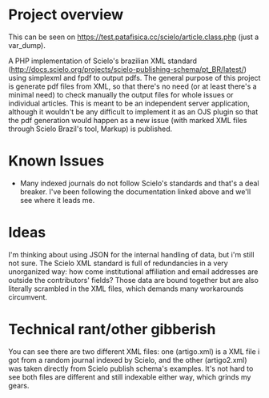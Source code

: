 # Project overview
This can be seen on https://test.patafisica.cc/scielo/article.class.php (just a var_dump).

A PHP implementation of Scielo's brazilian XML standard (http://docs.scielo.org/projects/scielo-publishing-schema/pt_BR/latest/) using simplexml and fpdf to output pdfs. The general purpose of this project is generate pdf files from XML, so that there's no need (or at least there's a minimal need) to check manually the output files for whole issues or individual articles. This is meant to be an independent server application, although it wouldn't be any difficult to implement it as an OJS plugin so that the pdf generation would happen as a new issue (with marked XML files through Scielo Brazil's tool, Markup) is published.

# Known Issues
* Many indexed journals do not follow Scielo's standards and that's a deal breaker. I've been following the documentation linked above and we'll see where it leads me.

# Ideas
I'm thinking about using JSON for the internal handling of data, but i'm still not sure. The Scielo XML standard is full of redundancies in a very unorganized way: how come institutional affiliation and email addresses are outside the contributors' fields? Those data are bound together but are also literally scrambled in the XML files, which demands many workarounds circumvent. 

# Technical rant/other gibberish
You can see there are two different XML files: one (artigo.xml) is a XML file i got from a random journal indexed by Scielo, and the other (artigo2.xml) was taken directly from Scielo publish schema's examples. It's not hard to see both files are different and still indexable either way, which grinds my gears.
